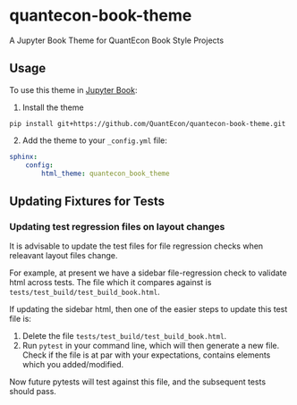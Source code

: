 # quantecon-book-theme
A Jupyter Book Theme for QuantEcon Book Style Projects

## Usage

To use this theme in [Jupyter Book](https://github.com/executablebooks/jupyter-book):

1. Install the theme

  `pip install git+https://github.com/QuantEcon/quantecon-book-theme.git`

2. Add the theme to your `_config.yml` file:

  ```yaml
  sphinx:
      config:
          html_theme: quantecon_book_theme
  ```

## Updating Fixtures for Tests

### Updating test regression files on layout changes

It is advisable to update the test files for file regression checks when releavant layout files change.

For example, at present we have a sidebar file-regression check to validate html across tests.
The file which it compares against is `tests/test_build/test_build_book.html`.

If updating the sidebar html, then one of the easier steps to update this test file is:

1. Delete the file `tests/test_build/test_build_book.html`.
2. Run `pytest` in your command line, which will then generate a new file. Check if the file is at par with your expectations, contains elements which you added/modified.

Now future pytests will test against this file, and the subsequent tests should pass.
